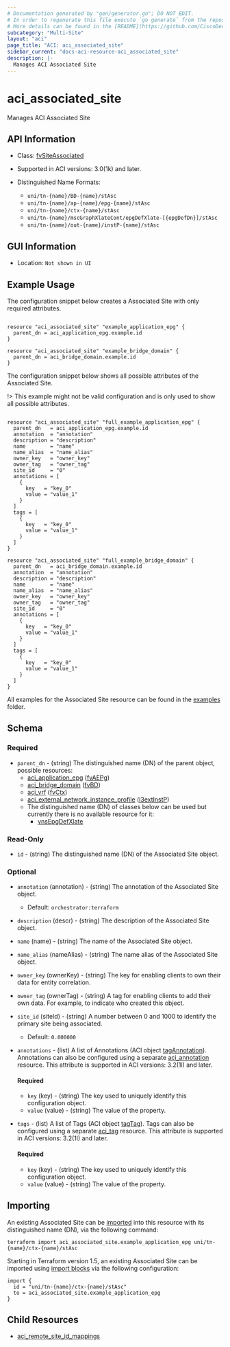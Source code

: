 ```yaml
---
# Documentation generated by "gen/generator.go"; DO NOT EDIT.
# In order to regenerate this file execute `go generate` from the repository root.
# More details can be found in the [README](https://github.com/CiscoDevNet/terraform-provider-aci/blob/master/README.md).
subcategory: "Multi-Site"
layout: "aci"
page_title: "ACI: aci_associated_site"
sidebar_current: "docs-aci-resource-aci_associated_site"
description: |-
  Manages ACI Associated Site
---
```


# aci_associated_site #

Manages ACI Associated Site



## API Information ##

* Class: [fvSiteAssociated](https://pubhub.devnetcloud.com/media/model-doc-latest/docs/app/index.html#/objects/fvSiteAssociated/overview)

* Supported in ACI versions: 3.0(1k) and later.

* Distinguished Name Formats:
  - `uni/tn-{name}/BD-{name}/stAsc`
  - `uni/tn-{name}/ap-{name}/epg-{name}/stAsc`
  - `uni/tn-{name}/ctx-{name}/stAsc`
  - `uni/tn-{name}/mscGraphXlateCont/epgDefXlate-[{epgDefDn}]/stAsc`
  - `uni/tn-{name}/out-{name}/instP-{name}/stAsc`

## GUI Information ##

* Location: `Not shown in UI`

## Example Usage ##

The configuration snippet below creates a Associated Site with only required attributes.

```hcl

resource "aci_associated_site" "example_application_epg" {
  parent_dn = aci_application_epg.example.id
}

resource "aci_associated_site" "example_bridge_domain" {
  parent_dn = aci_bridge_domain.example.id
}

```
The configuration snippet below shows all possible attributes of the Associated Site.

!> This example might not be valid configuration and is only used to show all possible attributes.

```hcl

resource "aci_associated_site" "full_example_application_epg" {
  parent_dn   = aci_application_epg.example.id
  annotation  = "annotation"
  description = "description"
  name        = "name"
  name_alias  = "name_alias"
  owner_key   = "owner_key"
  owner_tag   = "owner_tag"
  site_id     = "0"
  annotations = [
    {
      key   = "key_0"
      value = "value_1"
    }
  ]
  tags = [
    {
      key   = "key_0"
      value = "value_1"
    }
  ]
}

resource "aci_associated_site" "full_example_bridge_domain" {
  parent_dn   = aci_bridge_domain.example.id
  annotation  = "annotation"
  description = "description"
  name        = "name"
  name_alias  = "name_alias"
  owner_key   = "owner_key"
  owner_tag   = "owner_tag"
  site_id     = "0"
  annotations = [
    {
      key   = "key_0"
      value = "value_1"
    }
  ]
  tags = [
    {
      key   = "key_0"
      value = "value_1"
    }
  ]
}

```

All examples for the Associated Site resource can be found in the [examples](https://github.com/CiscoDevNet/terraform-provider-aci/tree/master/examples/resources/aci_associated_site) folder.

## Schema ##

### Required ###

* `parent_dn` - (string) The distinguished name (DN) of the parent object, possible resources:
  - [aci_application_epg](https://registry.terraform.io/providers/CiscoDevNet/aci/latest/docs/resources/application_epg) ([fvAEPg](https://pubhub.devnetcloud.com/media/model-doc-latest/docs/app/index.html#/objects/fvAEPg/overview))
  - [aci_bridge_domain](https://registry.terraform.io/providers/CiscoDevNet/aci/latest/docs/resources/bridge_domain) ([fvBD](https://pubhub.devnetcloud.com/media/model-doc-latest/docs/app/index.html#/objects/fvBD/overview))
  - [aci_vrf](https://registry.terraform.io/providers/CiscoDevNet/aci/latest/docs/resources/vrf) ([fvCtx](https://pubhub.devnetcloud.com/media/model-doc-latest/docs/app/index.html#/objects/fvCtx/overview))
  - [aci_external_network_instance_profile](https://registry.terraform.io/providers/CiscoDevNet/aci/latest/docs/resources/external_network_instance_profile) ([l3extInstP](https://pubhub.devnetcloud.com/media/model-doc-latest/docs/app/index.html#/objects/l3extInstP/overview))
  - The distinguished name (DN) of classes below can be used but currently there is no available resource for it:
    - [vnsEpgDefXlate](https://pubhub.devnetcloud.com/media/model-doc-latest/docs/app/index.html#/objects/vnsEpgDefXlate/overview)


### Read-Only ###

* `id` - (string) The distinguished name (DN) of the Associated Site object.

### Optional ###
  
* `annotation` (annotation) - (string) The annotation of the Associated Site object.
  - Default: `orchestrator:terraform`
* `description` (descr) - (string) The description of the Associated Site object.
* `name` (name) - (string) The name of the Associated Site object.
* `name_alias` (nameAlias) - (string) The name alias of the Associated Site object.
* `owner_key` (ownerKey) - (string) The key for enabling clients to own their data for entity correlation.
* `owner_tag` (ownerTag) - (string) A tag for enabling clients to add their own data. For example, to indicate who created this object.
* `site_id` (siteId) - (string) A number between 0 and 1000 to identify the primary site being associated.
  - Default: `0.000000`

* `annotations` - (list) A list of Annotations (ACI object [tagAnnotation](https://pubhub.devnetcloud.com/media/model-doc-latest/docs/app/index.html#/objects/tagAnnotation/overview)). Annotations can also be configured using a separate [aci_annotation](https://registry.terraform.io/providers/CiscoDevNet/aci/latest/docs/resources/annotation) resource. This attribute is supported in ACI versions: 3.2(1l) and later.
  
  #### Required ####
  
  * `key` (key) - (string) The key used to uniquely identify this configuration object.
  * `value` (value) - (string) The value of the property.

* `tags` - (list) A list of Tags (ACI object [tagTag](https://pubhub.devnetcloud.com/media/model-doc-latest/docs/app/index.html#/objects/tagTag/overview)). Tags can also be configured using a separate [aci_tag](https://registry.terraform.io/providers/CiscoDevNet/aci/latest/docs/resources/tag) resource. This attribute is supported in ACI versions: 3.2(1l) and later.
  
  #### Required ####
  
  * `key` (key) - (string) The key used to uniquely identify this configuration object.
  * `value` (value) - (string) The value of the property.

## Importing

An existing Associated Site can be [imported](https://www.terraform.io/docs/import/index.html) into this resource with its distinguished name (DN), via the following command:

```
terraform import aci_associated_site.example_application_epg uni/tn-{name}/ctx-{name}/stAsc
```

Starting in Terraform version 1.5, an existing Associated Site can be imported
using [import blocks](https://developer.hashicorp.com/terraform/language/import) via the following configuration:

```
import {
  id = "uni/tn-{name}/ctx-{name}/stAsc"
  to = aci_associated_site.example_application_epg
}
```

## Child Resources
  
  - [aci_remote_site_id_mappings](https://registry.terraform.io/providers/CiscoDevNet/aci/latest/docs/resources/remote_site_id_mappings)